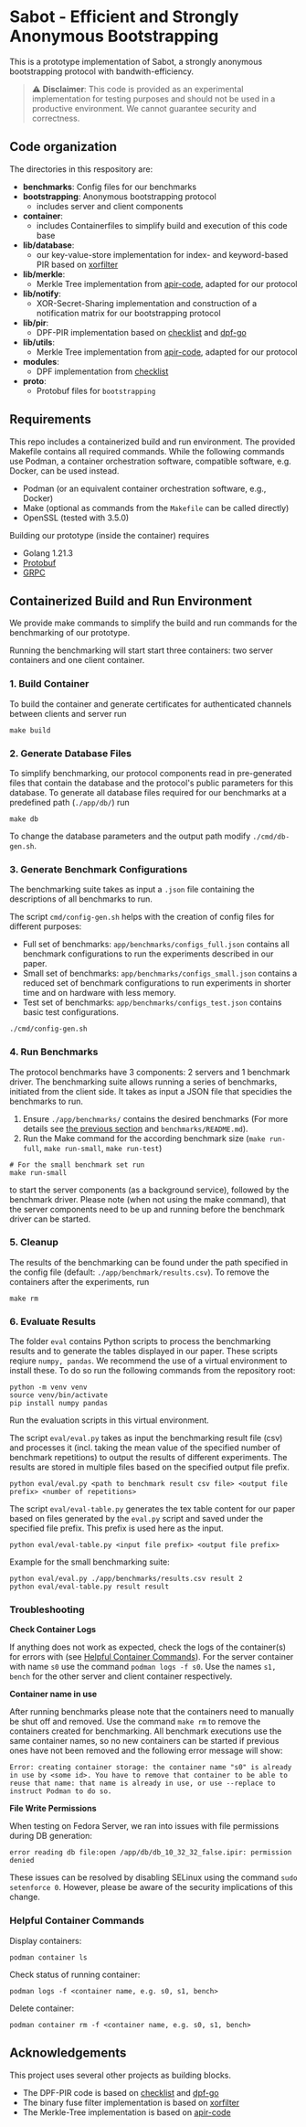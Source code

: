 # Sabot - Efficient and Strongly Anonymous Bootstrapping

This is a prototype implementation of Sabot, a strongly anonymous bootstrapping protocol with bandwith-efficiency. 


> :warning: **Disclaimer**: This code is provided as an experimental implementation for testing purposes and should not be used in a productive environment. We cannot guarantee security and correctness.

## Code organization

The directories in this respository are:
- **benchmarks**: Config files for our benchmarks
- **bootstrapping**: Anonymous bootstrapping protocol
  - includes server and client components
- **container**:
  - includes Containerfiles to simplify build and execution of this code base
- **lib/database**:
  - our key-value-store implementation for index- and keyword-based PIR based on [xorfilter](https://github.com/FastFilter/xorfilter)
- **lib/merkle**:
  - Merkle Tree implementation from [apir-code](https://github.com/dedis/apir-code), adapted for our protocol
- **lib/notify**:
  - XOR-Secret-Sharing implementation and construction of a notification matrix for our bootstrapping protocol
- **lib/pir**:
  - DPF-PIR implementation based on [checklist](https://github.com/dimakogan/checklist) and [dpf-go](https://github.com/dkales/dpf-go)
- **lib/utils**:
  - Merkle Tree implementation from [apir-code](https://github.com/dedis/apir-code), adapted for our protocol
- **modules**:
  - DPF implementation from [checklist](https://github.com/dimakogan/checklist)
- **proto**: 
  - Protobuf files for `bootstrapping`


## Requirements

This repo includes a containerized build and run environment.
The provided Makefile contains all required commands.
While the following commands use Podman, a container orchestration software, compatible software, e.g. Docker, can be used instead.

- Podman (or an equivalent container orchestration software, e.g., Docker)
- Make (optional as commands from the `Makefile` can be called directly)
- OpenSSL (tested with 3.5.0)

Building our prototype (inside the container) requires
- Golang 1.21.3
- [Protobuf](https://protobuf.dev/)
- [GRPC](https://grpc.io/)

## Containerized Build and Run Environment

We provide make commands to simplify the build and run commands for the benchmarking of our prototype.

Running the benchmarking will start start three containers: two server containers and one client container.

### 1. Build Container

To build the container and generate certificates for authenticated channels between clients and server run

```shell
make build
```

### 2. Generate Database Files 

To simplify benchmarking, our protocol components read in pre-generated files that contain the database and the protocol's public parameters for this database.
To generate all database files required for our benchmarks at a predefined path (`./app/db/`) run

```shell
make db
```

To change the database parameters and the output path modify `./cmd/db-gen.sh`.

### 3. Generate Benchmark Configurations

The benchmarking suite takes as input a `.json` file containing the descriptions of all benchmarks to run.

The script `cmd/config-gen.sh` helps with the creation of config files for different purposes:
  - Full set of benchmarks: `app/benchmarks/configs_full.json` contains all benchmark configurations to run the experiments described in our paper. 
  - Small set of benchmarks: `app/benchmarks/configs_small.json` contains a reduced set of benchmark configurations to run experiments in shorter time and on hardware with less memory.
  - Test set of benchmarks: `app/benchmarks/configs_test.json` contains basic test configurations.


```shell
./cmd/config-gen.sh
```


### 4. Run Benchmarks

The protocol benchmarks have 3 components: 2 servers and 1 benchmark driver. 
The benchmarking suite allows running a series of benchmarks, initiated from the client side.
It takes as input a JSON file that specidies the benchmarks to run.

1. Ensure `./app/benchmarks/` contains the desired benchmarks (For more details see [the previous section](#generate-benchmark-configurations) and `benchmarks/README.md`).
2. Run the Make command for the according benchmark size (`make run-full`, `make run-small`, `make run-test`)
  ```shell
  # For the small benchmark set run
  make run-small
  ```
to start the server components (as a background service), followed by the benchmark driver.
Please note (when not using the make command), that the server components need to be up and running before the benchmark driver can be started.

### 5. Cleanup

The results of the benchmarking can be found under the path specified in the config file (default: `./app/benchmark/results.csv`).
To remove the containers after the experiments, run 

```shell
make rm
```

### 6. Evaluate Results

The folder `eval` contains Python scripts to process the benchmarking results and to generate the tables displayed in our paper.
These scripts reqiure `numpy, pandas`. We recommend the use of a virtual environment to install these.
To do so run the following commands from the repository root:

```shell
python -m venv venv  
source venv/bin/activate
pip install numpy pandas
```

Run the evaluation scripts in this virtual environment.

The script `eval/eval.py` takes as input the benchmarking result file (csv) and processes it (incl. taking the mean value of the specified number of benchmark repetitions) to output the results of different experiments.
The results are stored in multiple files based on the specified output file prefix. 

```shell
python eval/eval.py <path to benchmark result csv file> <output file prefix> <number of repetitions>
```

The script `eval/eval-table.py` generates the tex table content for our paper based on files generated by the `eval.py` script and saved under the specified file prefix. This prefix is used here as the input. 

```shell
python eval/eval-table.py <input file prefix> <output file prefix>
```

Example for the small benchmarking suite:
```shell
python eval/eval.py ./app/benchmarks/results.csv result 2
python eval/eval-table.py result result
```

### Troubleshooting 

**Check Container Logs**

If anything does not work as expected, check the logs of the container(s) for errors with (see [Helpful Container Commands](helpful-container-commands)).
For the server container with name `s0` use the command `podman logs -f s0`. Use the names `s1, bench` for the other server and client container respectively.


**Container name in use**

After running benchmarks please note that the containers need to manually be shut off and removed.
Use the command `make rm` to remove the containers created for benchmarking.
All benchmark executions use the same container names, so no new containers can be started if previous ones have not been removed and the following error message will show: 
```shell
Error: creating container storage: the container name "s0" is already in use by <some id>. You have to remove that container to be able to reuse that name: that name is already in use, or use --replace to instruct Podman to do so.
```

**File Write Permissions**

When testing on Fedora Server, we ran into issues with file permissions during DB generation:
```shell
error reading db file:open /app/db/db_10_32_32_false.ipir: permission denied
```
These issues can be resolved by disabling SELinux using the command `sudo setenforce 0`. However, please be aware of the security implications of this change.




### Helpful Container Commands

Display containers:
```shell
podman container ls
```

Check status of running container: 
```shell
podman logs -f <container name, e.g. s0, s1, bench>
```

Delete container:

```shell
podman container rm -f <container name, e.g. s0, s1, bench>
```


## Acknowledgements

This project uses several other projects as building blocks.

- The DPF-PIR code is based on [checklist](https://github.com/dimakogan/checklist) and [dpf-go](https://github.com/dkales/dpf-go)
- The binary fuse filter implementation is based on [xorfilter](https://github.com/FastFilter/xorfilter)
- The Merkle-Tree implementation is based on [apir-code](https://github.com/dedis/apir-code)